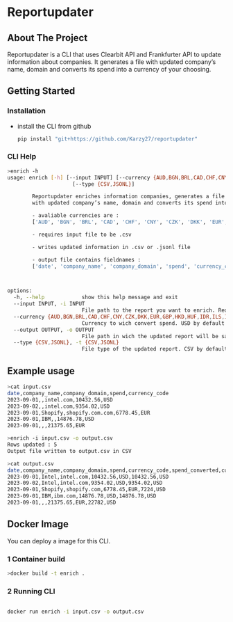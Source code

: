 # Reportupdater

## About The Project

Reportupdater is a CLI that uses Clearbit API and Frankfurter API to update information about companies. It generates a file with updated company’s name, domain and converts its spend into a currency of your choosing.


## Getting Started

### Installation

- install the CLI from github
   ```sh
   pip install "git+https://github.com/Karzy27/reportupdater"
   ```
### CLI Help

```sh
>enrich -h
usage: enrich [-h] [--input INPUT] [--currency {AUD,BGN,BRL,CAD,CHF,CNY,CZK,DKK,EUR,GBP,HKD,HUF,IDR,ILS,INR,ISK,JPY,KRW,MXN,MYR,NOK,NZD,PHP,PLN,RON,SEK,SGD,THB,TRY,USD,ZAR}] [--output OUTPUT]
                     [--type {CSV,JSONL}]

        Reportupdater enriches information companies, generates a file
        with updated company’s name, domain and converts its spend into a currency of your choosing.

        - avaliable currencies are :
        ['AUD', 'BGN', 'BRL', 'CAD', 'CHF', 'CNY', 'CZK', 'DKK', 'EUR', 'GBP', 'HKD', 'HUF', 'IDR', 'ILS', 'INR', 'ISK', 'JPY', 'KRW', 'MXN', 'MYR', 'NOK', 'NZD', 'PHP', 'PLN', 'RON', 'SEK', 'SGD', 'THB', 'TRY', 'USD', 'ZAR']

        - requires input file to be .csv

        - writes updated information in .csv or .jsonl file

        - output file contains fieldnames :
        ['date', 'company_name', 'company_domain', 'spend', 'currency_code', 'spend_converted', 'currency_code_converted']



options:
  -h, --help            show this help message and exit
  --input INPUT, -i INPUT
                        File path to the report you want to enrich. Required
  --currency {AUD,BGN,BRL,CAD,CHF,CNY,CZK,DKK,EUR,GBP,HKD,HUF,IDR,ILS,INR,ISK,JPY,KRW,MXN,MYR,NOK,NZD,PHP,PLN,RON,SEK,SGD,THB,TRY,USD,ZAR}, -c {AUD,BGN,BRL,CAD,CHF,CNY,CZK,DKK,EUR,GBP,HKD,HUF,IDR,ILS,INR,ISK,JPY,KRW,MXN,MYR,NOK,NZD,PHP,PLN,RON,SEK,SGD,THB,TRY,USD,ZAR}
                        Currency to wich convert spend. USD by default
  --output OUTPUT, -o OUTPUT
                        File path in wich the updated report will be saved. Required
  --type {CSV,JSONL}, -t {CSV,JSONL}
                        File type of the updated report. CSV by default
```

## Example usage

```sh
>cat input.csv
date,company_name,company_domain,spend,currency_code
2023-09-01,,intel.com,10432.56,USD
2023-09-02,,intel.com,9354.02,USD
2023-09-01,Shopify,shopify.com.com,6778.45,EUR
2023-09-01,IBM,,14876.78,USD
2023-09-01,,,21375.65,EUR
```

```sh
>enrich -i input.csv -o output.csv
Rows updated : 5
Output file written to output.csv in CSV
```

```sh
>cat output.csv
date,company_name,company_domain,spend,currency_code,spend_converted,currency_code_converted
2023-09-01,Intel,intel.com,10432.56,USD,10432.56,USD
2023-09-02,Intel,intel.com,9354.02,USD,9354.02,USD
2023-09-01,Shopify,shopify.com,6778.45,EUR,7224,USD
2023-09-01,IBM,ibm.com,14876.78,USD,14876.78,USD
2023-09-01,,,21375.65,EUR,22782,USD
```

## Docker Image

You can deploy a image for this CLI.

### 1 Container build

```sh
>docker build -t enrich .

```
### 2 Running CLI

```sh

docker run enrich -i input.csv -o output.csv

```

